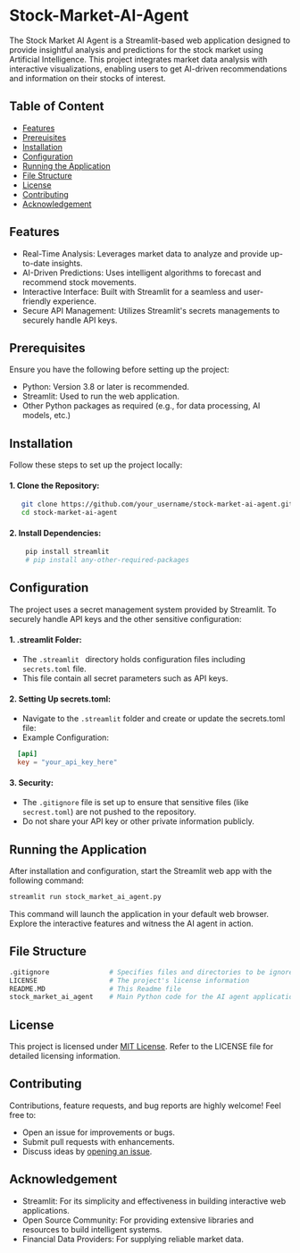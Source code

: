 # Stock-Market-AI-Agent

The Stock Market AI Agent is a Streamlit-based web application designed to provide insightful analysis and predictions for the stock market using Artificial Intelligence. This project integrates market data analysis with interactive visualizations, enabling users to get AI-driven recommendations and information on their stocks of interest.

## Table of Content

- [Features](features)
- [Prereuisites](prereuisites)
- [Installation](installation)
- [Configuration](configuration)
- [Running the Application](running-the-application)
- [File Structure](file-structure)
- [License](license)
- [Contributing](contributing)
- [Acknowledgement](acknowledgment)

## Features

- Real-Time Analysis: Leverages market data to analyze and provide up-to-date insights.
- AI-Driven Predictions: Uses intelligent algorithms to forecast and recommend stock movements.
- Interactive Interface: Built with Streamlit for a seamless and user-friendly experience.
- Secure API Management: Utilizes Streamlit's secrets managements to securely handle API keys.

## Prerequisites

Ensure you have the following before setting up the project:

- Python: Version 3.8 or later is recommended.
- Streamlit: Used to run the web application.
- Other Python packages as required (e.g., for data processing, AI models, etc.)

## Installation

Follow these steps to set up the project locally:

 #### 1. Clone the Repository:

```bash
   git clone https://github.com/your_username/stock-market-ai-agent.git
   cd stock-market-ai-agent
```

#### 2. Install Dependencies:

```bash
    pip install streamlit
    # pip install any-other-required-packages
```

## Configuration

The project uses a secret management system provided by Streamlit. To securely handle API keys and the other sensitive configuration:

#### 1. .streamlit Folder:
- The ```.streamlit ``` directory holds configuration files including ```secrets.toml``` file.
- This file contain all secret parameters such as API keys.

#### 2. Setting Up secrets.toml:
- Navigate to the ```.streamlit``` folder and create or update the secrets.toml file:
- Example Configuration:
``` toml
  [api]
  key = "your_api_key_here"
```

#### 3. Security:
- The ```.gitignore``` file is set up to ensure that sensitive files (like ```secrest.toml```) are not pushed to the repository.
- Do not share your API key or other private information publicly.

## Running the Application
  
After installation and configuration, start the Streamlit web app with the following command:

```bash
streamlit run stock_market_ai_agent.py
```

This command will launch the application in your default web browser. Explore the interactive features and witness the AI agent in action.

## File Structure

```bash
.gitignore               # Specifies files and directories to be ignored by Git
LICENSE                  # The project's license information
README.MD                # This Readme file
stock_market_ai_agent    # Main Python code for the AI agent application
```

## License

This project is licensed under [MIT License](mit-license). Refer to the LICENSE file for detailed licensing information.

## Contributing

Contributions, feature requests, and bug reports are highly welcome! Feel free to:

- Open an issue for improvements or bugs.
- Submit pull requests with enhancements.
- Discuss ideas by [opening an issue](opening-an-issue).

## Acknowledgement

- Streamlit: For its simplicity and effectiveness in building interactive web applications.
- Open Source Community: For providing extensive libraries and resources to build intelligent systems.
- Financial Data Providers: For supplying reliable market data.
